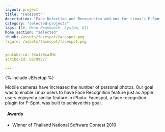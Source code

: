 ```yaml
---
layout: project
title: "Facespot"
description: "Face Detection and Recognition add-ons for Linux's F-Spot."
category: "selected-projects"
tags: [C#, Mono Framework, System, UI]
home_section: "selected"
thumb: /assets/facespot/facespot.png
figure: /assets/facespot/facespot.png


youtube-id: 5Xa1z0saIM4
scribd-id: 68709577

---
```

{% include JB/setup %}

<!--- start with the lack... -->

Mobile cameras have increased the number of personal photos.  Our goal was to enable Linux users to have Face Recognition feature just as Apple users enjoyed a similar feature in iPhoto.  Facespot, a face recognition plugin for F-Spot, was built to achieve this goal.

<!-- See [Video](http://www.youtube.com/watch?feature=player_embedded&v=5Xa1z0saIM4) and [Slide](http://www.scribd.com/doc/68709577/Final-Presentation) -->

<h4 class="award"><i class="icon-star">&nbsp;</i> Awards</h4>

* Winner of Thailand National Software Contest 2010
